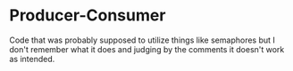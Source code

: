 # Producer-Consumer
Code that was probably supposed to utilize things like semaphores but I don't remember what it does and judging by the comments it doesn't work as intended.
